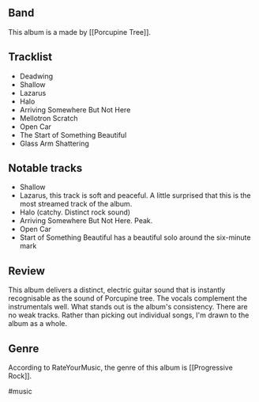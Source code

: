 ## Band
This album is a made by [[Porcupine Tree]].
## Tracklist
- Deadwing
- Shallow
- Lazarus
- Halo
- Arriving Somewhere But Not Here
- Mellotron Scratch
- Open Car
- The Start of Something Beautiful
- Glass Arm Shattering

## Notable tracks
 - Shallow
 - Lazarus, this track is soft and peaceful. A little surprised that this is the most streamed track of the album.
 - Halo (catchy. Distinct rock sound)
 - Arriving Somewhere But Not Here. Peak.
 - Open Car
 - Start of Something Beautiful has a beautiful solo around the six-minute mark

## Review
This album delivers a distinct, electric guitar sound that is instantly recognisable as the sound of Porcupine tree. The vocals complement the instrumentals well.
What stands out is the album's consistency. There are no weak tracks. Rather than picking out individual songs, I'm drawn to the album as a whole.

## Genre
According to RateYourMusic, the genre of this album is [[Progressive Rock]].

#music